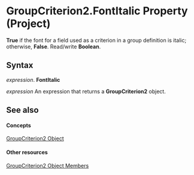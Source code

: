 
# GroupCriterion2.FontItalic Property (Project)

 **True** if the font for a field used as a criterion in a group definition is italic; otherwise, **False**. Read/write **Boolean**.


## Syntax

 _expression_. **FontItalic**

 _expression_ An expression that returns a **GroupCriterion2** object.


## See also


#### Concepts


[GroupCriterion2 Object](06047a9d-a9db-43e0-e759-e24560da7128.md)
#### Other resources


[GroupCriterion2 Object Members](c18e9700-62e4-754e-e8d6-49aa97b97ab1.md)